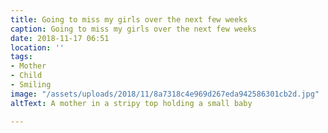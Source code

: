 ```yaml
---
title: Going to miss my girls over the next few weeks
caption: Going to miss my girls over the next few weeks
date: 2018-11-17 06:51
location: ''
tags:
- Mother
- Child
- Smiling
image: "/assets/uploads/2018/11/8a7318c4e969d267eda942586301cb2d.jpg"
altText: A mother in a stripy top holding a small baby

---
```

